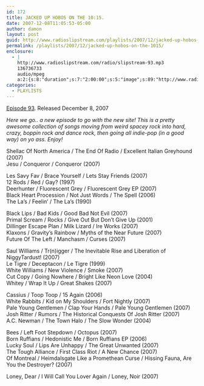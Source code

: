 ```yaml
---
id: 172
title: JACKED UP HOBOS ON THE 10:15.
date: 2007-12-08T11:05:53-05:00
author: damon
layout: post
guid: http://www.radioslipstream.com/playlists/2007/12/jacked-up-hobos-on-the-1015/
permalink: /playlists/2007/12/jacked-up-hobos-on-the-1015/
enclosure:
  - |
    http://www.radioslipstream.com/radio/slipstream-93.mp3
    136736733
    audio/mpeg
    a:2:{s:8:"duration";s:7:"2:00:00";s:5:"image";s:89:"http://www.radioslipstream.com/wp/wp-content/plugins/podpress//images/vpreview_center.png";}
categories:
  - PLAYLISTS
---
```

[Episode 93](/radio/slipstream-93.mp3). Released December 8, 2007

_Here we go.. a new episode to go with the new site! This is a pretty awesome collection of songs moving from weird spacey rock into hard, crazy, boppin rock and dance rock, then going all indie-pop (in a good way) on yo ass. Enjoy!_

Shellac Of North America / The End Of Radio / Excellent Italian Greyhound (2007)  
Jesu / Conqueror / Conqueror (2007)

Les Savy Fav / Brace Yourself / Lets Stay Friends (2007)  
12 Rods / Red / Gay? (1997)  
Deerhunter / Fluorescent Grey / Fluorescent Grey EP (2007)  
Black Heart Procession / Not Just Words / The Spell (2006)  
The La’s / Feelin’ / The La’s (1990)

Black Lips / Bad Kids / Good Bad Not Evil (2007)  
Primal Scream / Rocks / Give Out But Don’t Give Up (2001)  
Dillinger Escape Plan / Milk Lizard / Ire Works (2007)  
Klaxons / Gravity’s Rainbow / Myths of the Near Future (2007)  
Future Of The Left / Manchasm / Curses (2007)

Saul Williams / Tr(n)igger / The Inevitable Rise and Liberation of NiggyTardust! (2007)  
Le Tigre / Deceptacon / Le Tigre (1999)  
White Williams / New Violence / Smoke (2007)  
Cut Copy / Going Nowhere / Bright Like Neon Love (2004)  
Whitey / Wrap It Up / Great Shakes (2007)

Cassius / Toop Toop / 15 Again (2006)  
White Rabbits / Kid on My Shoulders / Fort Nightly (2007)  
Pale Young Gentlemen / Clap Your Hands / Pale Young Gentlemen (2007)  
Josh Ritter / Rumors / The Historical Conquests Of Josh Ritter (2007)  
A.C. Newman / The Town Halo / The Slow Wonder (2004)

Bees / Left Foot Stepdown / Octopus (2007)  
Born Ruffians / Hedonistic Me / Born Ruffians EP (2006)  
Lucky Soul / Lips Are Unhappy / The Great Unwanted (2007)  
The Tough Alliance / First Class Riot / A New Chance (2007)  
Of Montreal / Heimdalsgate Like a Promethean Curse / Hissing Fauna, Are You the Destroyer? (2007)

Loney, Dear / I Will Call You Lover Again / Loney, Noir (2007)
